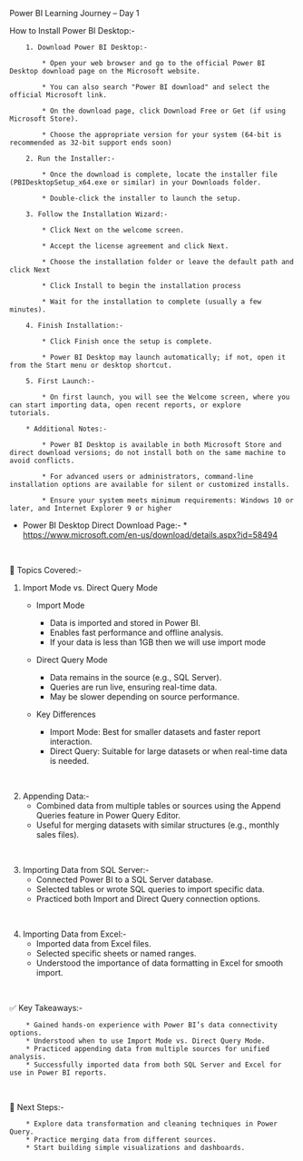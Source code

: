 Power BI Learning Journey – Day 1
<br>


How to Install Power BI Desktop:-

        1. Download Power BI Desktop:-
        
            * Open your web browser and go to the official Power BI Desktop download page on the Microsoft website.
            
            * You can also search "Power BI download" and select the official Microsoft link.
            
            * On the download page, click Download Free or Get (if using Microsoft Store).
            
            * Choose the appropriate version for your system (64-bit is recommended as 32-bit support ends soon)
            
        2. Run the Installer:-
        
            * Once the download is complete, locate the installer file (PBIDesktopSetup_x64.exe or similar) in your Downloads folder.
            
            * Double-click the installer to launch the setup.
            
        3. Follow the Installation Wizard:-
        
            * Click Next on the welcome screen. 
            
            * Accept the license agreement and click Next.
            
            * Choose the installation folder or leave the default path and click Next
            
            * Click Install to begin the installation process
            
            * Wait for the installation to complete (usually a few minutes).
            
        4. Finish Installation:-
        
            * Click Finish once the setup is complete.
            
            * Power BI Desktop may launch automatically; if not, open it from the Start menu or desktop shortcut.
            
        5. First Launch:-
        
            * On first launch, you will see the Welcome screen, where you can start importing data, open recent reports, or explore     tutorials.
            
        * Additional Notes:-
        
            * Power BI Desktop is available in both Microsoft Store and direct download versions; do not install both on the same machine to avoid conflicts.
            
            * For advanced users or administrators, command-line installation options are available for silent or customized installs.
            
            * Ensure your system meets minimum requirements: Windows 10 or later, and Internet Explorer 9 or higher
            
* Power BI Desktop Direct Download Page:-
        * https://www.microsoft.com/en-us/download/details.aspx?id=58494


<br>


🌟 Topics Covered:-

1. Import Mode vs. Direct Query Mode
    * Import Mode
        * Data is imported and stored in Power BI.
        * Enables fast performance and offline analysis.
        * If your data is less than 1GB then we will use import mode 
    
    * Direct Query Mode
        * Data remains in the source (e.g., SQL Server).
        * Queries are run live, ensuring real-time data.
        * May be slower depending on source performance.


    * Key Differences
        * Import Mode: Best for smaller datasets and faster report interaction.
        * Direct Query: Suitable for large datasets or when real-time data is needed.

<br>

2. Appending Data:-
    * Combined data from multiple tables or sources using the Append Queries feature in Power Query Editor.
    * Useful for merging datasets with similar structures (e.g., monthly sales files).

<br>

3. Importing Data from SQL Server:-
    * Connected Power BI to a SQL Server database.
    * Selected tables or wrote SQL queries to import specific data.
    * Practiced both Import and Direct Query connection options.

<br>

4. Importing Data from Excel:-
    * Imported data from Excel files.
    * Selected specific sheets or named ranges.
    * Understood the importance of data formatting in Excel for smooth import.

<br>

✅ Key Takeaways:-

        * Gained hands-on experience with Power BI’s data connectivity options.
        * Understood when to use Import Mode vs. Direct Query Mode.
        * Practiced appending data from multiple sources for unified analysis.
        * Successfully imported data from both SQL Server and Excel for use in Power BI reports.

 <br>

 🚀 Next Steps:-
 
        * Explore data transformation and cleaning techniques in Power Query.
        * Practice merging data from different sources.
        * Start building simple visualizations and dashboards.

